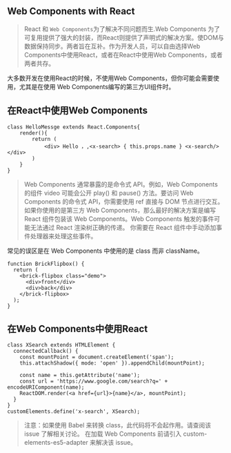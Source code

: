 ## Web Components with React
> React 和 `Web Components`为了解决不同问题而生.Web Components 为了可复用提供了强大的封装，而React则提供了声明式的解决方案。使DOM与数据保持同步。两者旨在互补。作为开发人员，可以自由选择Web Components中使用React，或者在React中使用Web Components，或者两者共存。

大多数开发在使用React的时候，不使用Web Components，但你可能会需要使用，尤其是在使用 Web Components编写的第三方UI组件时。

## 在React中使用Web Components
```
class HelloMessge extends React.Components{
    render(){
        return (
            <div> Hello ，,<x-search> { this.props.name } <x-search/> </div>
        )
    }
}
```
> Web Components 通常暴露的是命令式 API。例如，Web Components 的组件 video 可能会公开 play() 和 pause() 方法。要访问 Web Components 的命令式 API，你需要使用 ref 直接与 DOM 节点进行交互。如果你使用的是第三方 Web Components，那么最好的解决方案是编写 React 组件包装该 Web Components。Web Components 触发的事件可能无法通过 React 渲染树正确的传递。 你需要在 React 组件中手动添加事件处理器来处理这些事件。

常见的误区是在 Web Components 中使用的是 class 而非 className。

```
function BrickFlipbox() {
  return (
    <brick-flipbox class="demo">
      <div>front</div>
      <div>back</div>
    </brick-flipbox>
  );
}
```

## 在Web Components中使用React 
```
class XSearch extends HTMLElement {
  connectedCallback() {
    const mountPoint = document.createElement('span');
    this.attachShadow({ mode: 'open' }).appendChild(mountPoint);

    const name = this.getAttribute('name');
    const url = 'https://www.google.com/search?q=' + encodeURIComponent(name);
    ReactDOM.render(<a href={url}>{name}</a>, mountPoint);
  }
}
customElements.define('x-search', XSearch);
```
> 注意：如果使用 Babel 来转换 class，此代码将不会起作用。请查阅该 issue 了解相关讨论。 在加载 Web Components 前请引入 custom-elements-es5-adapter 来解决该 issue。


